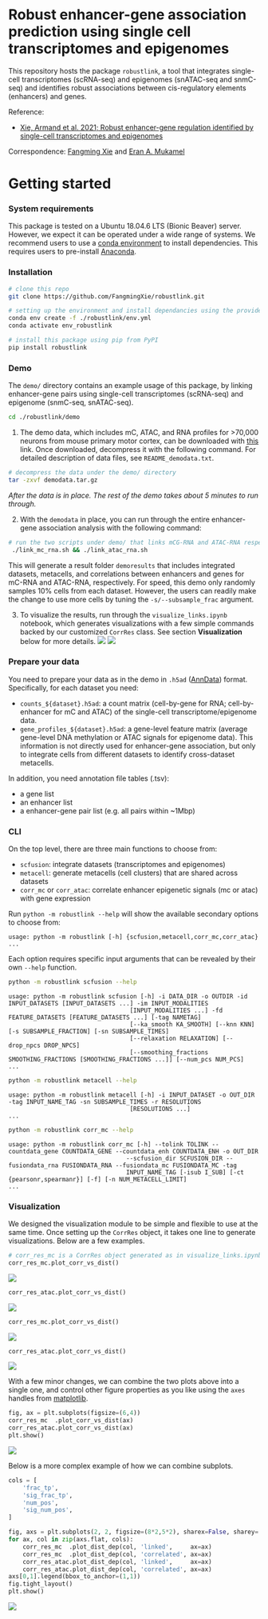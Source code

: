 # Robust enhancer-gene association prediction using single cell transcriptomes and epigenomes


This repository hosts the package `robustlink`, a tool that integrates single-cell transcriptomes (scRNA-seq) and epigenomes (snATAC-seq and snmC-seq) and identifies robust associations between cis-regulatory elements (enhancers) and genes. 

Reference:
- [Xie, Armand et al. 2021; Robust enhancer-gene regulation identified by single-cell transcriptomes and epigenomes](https://www.biorxiv.org/content/10.1101/2021.10.25.465795v1)

Correspondence: [Fangming Xie](mailto:f7xie@ucsd.edu) and [Eran A. Mukamel](mailto:emukamel@ucsd.edu)

# Getting started
### System requirements ###

This package is tested on a Ubuntu 18.04.6 LTS (Bionic Beaver) server. However, we expect it can be operated under a wide range of systems.
We recommend users to use a [conda environment](https://docs.conda.io/projects/conda/en/latest/user-guide/getting-started.html) to install dependencies. This requires users to pre-install [Anaconda](https://www.anaconda.com/products/individual).

### Installation ###

```bash
# clone this repo
git clone https://github.com/FangmingXie/robustlink.git

# setting up the environment and install dependancies using the provided `env.yml` file.
conda env create -f ./robustlink/env.yml
conda activate env_robustlink 

# install this package using pip from PyPI
pip install robustlink
```

### Demo ###

The `demo/` directory contains an example usage of this package, by linking enhancer-gene pairs using single-cell transcriptomes (scRNA-seq) and epigenome (snmC-seq, snATAC-seq). 

```bash
cd ./robustlink/demo
```

1. The demo data, which includes mC, ATAC, and RNA profiles for >70,000 neurons from mouse primary motor cortex, can be downloaded with [this](https://drive.google.com/file/d/1JzP6cPTWFMj4vj5-Ie8QWBl8rpfnJa37/view?usp=sharing) link. Once downloaded, decompress it with the following command. For detailed description of data files, see `README_demodata.txt`.
```bash
# decompress the data under the demo/ directory
tar -zxvf demodata.tar.gz
```

*After the data is in place. The rest of the demo takes about 5 minutes to run through.*

2. With the `demodata` in place, you can run through the entire enhancer-gene association analysis with the following command:
```bash
# run the two scripts under demo/ that links mCG-RNA and ATAC-RNA respectively.
 ./link_mc_rna.sh && ./link_atac_rna.sh
```
This will generate a result folder `demoresults` that includes integrated datasets, metacells, and correlations between enhancers and genes for mC-RNA and ATAC-RNA, respectively. For speed, this demo only randomly samples 10% cells from each dataset. However, the users can readily make the change to use more cells by tuning the `-s/--subsample_frac` argument. 

3. To visualize the results, run through the `visualize_links.ipynb` notebook, which generates visualizations with a few simple commands backed by our customized `CorrRes` class. See section **Visualization** below for more details.
![](./doc/plot_dist_mc.png)
![](./doc/plot_dist_atac.png)

### Prepare your data ###

You need to prepare your data as in the demo in `.h5ad` ([AnnData](https://anndata.readthedocs.io/en/latest/)) format. Specifically, for each dataset you need:
- `counts_${dataset}.h5ad`: a count matrix (cell-by-gene for RNA; cell-by-enhancer for mC and ATAC) of the single-cell transcriptome/epigenome data.
- `gene_profiles_${dataset}.h5ad`: a gene-level feature matrix (average gene-level DNA methylation or ATAC signals for epigenome data). This information is not directly used for enhancer-gene association, but only to integrate cells from different datasets to identify cross-dataset metacells.

In addition, you need annotation file tables (.tsv):
- a gene list
- an enhancer list
- a enhancer-gene pair list (e.g. all pairs within ~1Mbp)

### CLI ###
On the top level, there are three main functions to choose from: 
- `scfusion`: integrate datasets (transcriptomes and epigenomes)
- `metacell`: generate metacells (cell clusters) that are shared across datasets
- `corr_mc` or `corr_atac`: correlate enhancer epigenetic signals (mc or atac) with gene expression 

Run ```python -m robustlink --help``` will show the available secondary options to choose from:
```
usage: python -m robustlink [-h] {scfusion,metacell,corr_mc,corr_atac} ...
```

Each option requires specific input arguments that can be revealed by their own `--help` function. 
```bash
python -m robustlink scfusion --help
```
```
usage: python -m robustlink scfusion [-h] -i DATA_DIR -o OUTDIR -id INPUT_DATASETS [INPUT_DATASETS ...] -im INPUT_MODALITIES
                                  [INPUT_MODALITIES ...] -fd FEATURE_DATASETS [FEATURE_DATASETS ...] [-tag NAMETAG]
                                  [--ka_smooth KA_SMOOTH] [--knn KNN] [-s SUBSAMPLE_FRACTION] [-sn SUBSAMPLE_TIMES]
                                  [--relaxation RELAXATION] [--drop_npcs DROP_NPCS]
                                  [--smoothing_fractions SMOOTHING_FRACTIONS [SMOOTHING_FRACTIONS ...]] [--num_pcs NUM_PCS]
...
```

```bash
python -m robustlink metacell --help
```
```
usage: python -m robustlink metacell [-h] -i INPUT_DATASET -o OUT_DIR -tag INPUT_NAME_TAG -sn SUBSAMPLE_TIMES -r RESOLUTIONS
                                  [RESOLUTIONS ...]
...                                  
```

```bash
python -m robustlink corr_mc --help
```
```
usage: python -m robustlink corr_mc [-h] --tolink TOLINK --countdata_gene COUNTDATA_GENE --countdata_enh COUNTDATA_ENH -o OUT_DIR
                                 --scfusion_dir SCFUSION_DIR --fusiondata_rna FUSIONDATA_RNA --fusiondata_mc FUSIONDATA_MC -tag
                                 INPUT_NAME_TAG [-isub I_SUB] [-ct {pearsonr,spearmanr}] [-f] [-n NUM_METACELL_LIMIT]
...
```

### Visualization ###

We designed the visualization module to be simple and flexible to use at the same time. Once setting up the `CorrRes` object, it takes one line to generate visualizations. Below are a few examples.

```python
# corr_res_mc is a CorrRes object generated as in visualize_links.ipynb
corr_res_mc.plot_corr_vs_dist()
```
![](./doc/plot_dist_mc.png)

```python
corr_res_atac.plot_corr_vs_dist()
```
![](./doc/plot_dist_atac.png)

```python
corr_res_mc.plot_corr_vs_dist()
```
![](./doc/plot_corr_dist_mc.png)

```python
corr_res_atac.plot_corr_vs_dist()
```
![](./doc/plot_corr_dist_atac.png)


With a few minor changes, we can combine the two plots above into a single one, and control other figure properties as you like using the `axes` handles from [matplotlib](https://matplotlib.org/stable/index.html).
```python
fig, ax = plt.subplots(figsize=(6,4))
corr_res_mc  .plot_corr_vs_dist(ax)
corr_res_atac.plot_corr_vs_dist(ax)
plt.show()
```
![](./doc/plot_corr_dist_both.png)

Below is a more complex example of how we can combine subplots.
```python
cols = [
    'frac_tp', 
    'sig_frac_tp', 
    'num_pos',
    'sig_num_pos',
]

fig, axs = plt.subplots(2, 2, figsize=(8*2,5*2), sharex=False, sharey='row')
for ax, col in zip(axs.flat, cols): 
    corr_res_mc  .plot_dist_dep(col, 'linked',     ax=ax)
    corr_res_mc  .plot_dist_dep(col, 'correlated', ax=ax)
    corr_res_atac.plot_dist_dep(col, 'linked',     ax=ax)
    corr_res_atac.plot_dist_dep(col, 'correlated', ax=ax)
axs[0,1].legend(bbox_to_anchor=(1,1))
fig.tight_layout()
plt.show()
```
![](./doc/plot_sig_dist.png)
